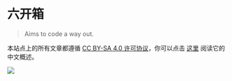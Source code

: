 # 六开箱
> Aims to code a way out.

本站点上的所有文章都遵循 [CC BY-SA 4.0 许可协议](LICENSE)，你可以点击 [这里](https://creativecommons.org/licenses/by-sa/4.0/deed.zh) 阅读它的中文概述。

![](https://mirrors.creativecommons.org/presskit/buttons/88x31/svg/by-sa.svg)

